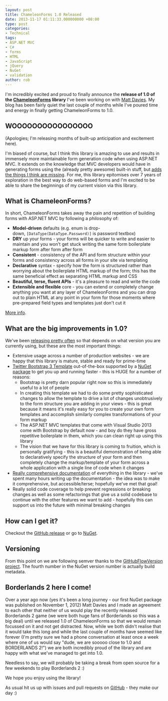 ```yaml
---
layout: post
title: ChameleonForms 1.0 Released
date: 2013-11-17 01:11:33.000000000 +08:00
type: post
categories:
- Technical
tags:
- ASP.NET MVC
- C#
- forms
- HTML
- JavaScript
- jQuery
- NuGet
- validation
author: rob
---
```



I'm incredibly excited and proud to finally announce the **release of 1.0 of the [ChameleonForms](https://github.com/MRCollective/ChameleonForms) library** I've been working on with [Matt Davies](http://mdavies.net/). My blog has been fairly quiet the last couple of months while I've poured time and energy in finally getting ChameleonForms to 1.0.


## WOOOOOOOOOOOOOOOO


(Apologies; I'm releasing months of built-up anticipation and excitement here).



I'm biased of course, but I think this library is amazing to use and results in immensely more maintainable form generation code when using ASP.NET MVC. It extends on the knowledge that MVC developers would have in generating forms using the (already pretty awesome) built-in stuff, but [adds the things I think are missing](https://github.com/MRCollective/ChameleonForms/wiki/why). For me, this library epitomises over 7 years of exploration in the best way to do web-based forms and I'm excited to be able to share the beginnings of my current vision via this library.


## What is ChameleonForms?


In short, ChameleonForms takes away the pain and repetition of building forms with ASP.NET MVC by following a philosophy of:


- **Model-driven** defaults (e.g. enum is drop-down, `[DataType(DataType.Password)]` is password textbox)
- **DRY** up your forms - your forms will be quicker to write and easier to maintain and you won't get stuck writing the same form boilerplate markup form after form after form
- **Consistent** - consistency of the API and form structure within your forms and consistency across all forms in your site via templating
- **Declarative** syntax - specify how the form is structured rather than worrying about the boilerplate HTML markup of the form; this has the same beneficial effect as separating HTML markup and CSS
- **Beautiful, terse, fluent APIs** - it's a pleasure to read and write the code
- **Extensible and flexible** core - you can extend or completely change anything you want at any layer of ChameleonForms and you can drop out to plain HTML at any point in your form for those moments where pre-prepared field types and templates just don't cut it



[More info](https://github.com/MRCollective/ChameleonForms/wiki).


## What are the big improvements in 1.0?


We've been [releasing pretty often](http://nuget.org/packages/ChameleonForms) so that depends on what version you are currently using, but these are the most important things:


- Extensive usage across a number of production websites - we are happy that this library is mature, stable and ready for prime-time
- [Twitter Bootstrap 3 Template](https://github.com/MRCollective/ChameleonForms/wiki/bootstrap-template) out-of-the-box supported by a [NuGet package](https://www.nuget.org/packages/ChameleonForms.TwitterBootstrap3) to get you up and running faster - this is HUGE for a number of reasons:
  - Bootstrap is pretty darn popular right now so this is immediately useful to a lot of people
  - In creating this template we had to do some pretty sophisticated changes to allow the template to drive a lot of changes unobtrusively to the form structure you are adding in your views - this is great because it means it's really easy for you to create your own form templates and accomplish similarly complex transformations of your form markup
  - The ASP.NET MVC templates that come with Visual Studio 2013 come with Bootstrap by default now - and boy do they have gross repetitive boilerplate in them, which you can clean right up using this library
  - The vision that we have for this library is coming to fruition, which is personally gratifying - this is a beautiful demonstration of being able to declaratively specify the structure of your form and then completely change the markup/template of your form across a whole application with a single line of code when it changes
- [Really comprehensive documentation](https://github.com/MRCollective/ChameleonForms/wiki) of everything in the library - we've spent many hours writing up the documentation - the idea was to make it comprehensive, but accessible/terse; hopefully we've met that goal!
- Really solid code coverage to help prevent regressions or breaking changes as well as some refactorings that give us a solid codebase to continue with the other features we want to add - hopefully this can support us into the future with minimal breaking changes


## How can I get it?


Checkout the [GitHub release](https://github.com/MRCollective/ChameleonForms/releases/tag/1.0.0) or go to [NuGet](http://nuget.org/packages/ChameleonForms).


## Versioning


From this point on we are following semver thanks to the [GitHubFlowVersion project](https://github.com/JakeGinnivan/GitHubFlowVersion). The fourth number in the NuGet version number is actually build metadata.


## Borderlands 2 here I come!


Over a year ago now (yes it's been a long journey - our first NuGet package was published on November 1, 2012) Matt Davies and I made an agreement to each other that neither of us would play the recently released Borderlands 2 game (we were both huge fans of Borderlands so this was a big deal) until we released 1.0 of ChameleonForms so that we would remain focussed on it and not get distracted. Now, while we both didn't realise that it would take this long and while the last couple of months have seemed like forever (I'm pretty sure we had a phone conversation at least once a week where one of us would say "dude, we are sooooo close to 1.0 and BORDERLANDS 2!") we are both incredibly proud of the library and are happy with what we've managed to get into 1.0.



Needless to say, we will probably be taking a break from open source for a few weekends to play Borderlands 2 :)



We hope you enjoy using the library!



As usual hit us up with issues and pull requests on [GitHub](https://github.com/MRCollective/ChameleonForms) - they make our day :)

